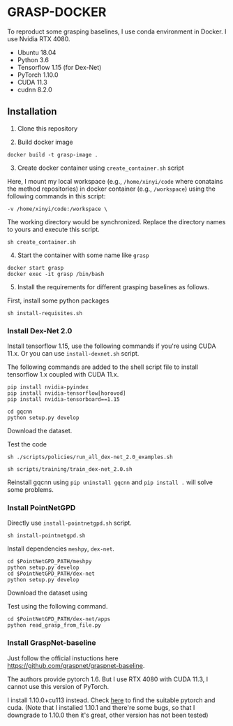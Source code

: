 # GRASP-DOCKER

To reproduct some grasping baselines, I use conda environment in Docker. I use Nvidia RTX 4080. 

- Ubuntu 18.04
- Python 3.6
- Tensorflow 1.15 (for Dex-Net)
- PyTorch 1.10.0
- CUDA 11.3
- cudnn 8.2.0

## Installation

1. Clone this repository

2. Build docker image

```
docker build -t grasp-image .
```

3. Create docker container using `create_container.sh` script

Here, I mount my local workspace (e.g., `/home/xinyi/code` where conatains the method repositories) in docker container (e.g., `/workspace`) using the following commands in this script: 

```
-v /home/xinyi/code:/workspace \
```
The working directory would be synchronized. Replace the directory names to yours and execute this script. 
```
sh create_container.sh
```

4. Start the container with some name like `grasp`

```
docker start grasp
docker exec -it grasp /bin/bash
```

5. Install the requirements for different grasping baselines as follows. 

First, install some python packages 

```
sh install-requisites.sh
```


### Install Dex-Net 2.0

Install tensorflow 1.15, use the following commands if you're using CUDA 11.x. Or you can use `install-dexnet.sh` script. 

The following commands are added to the shell script file to install tensorflow 1.x coupled with CUDA 11.x. 

```
pip install nvidia-pyindex
pip install nvidia-tensorflow[horovod]
pip install nvidia-tensorboard==1.15
```

```
cd gqcnn
python setup.py develop
```

Download the dataset. 

Test the code

```
sh ./scripts/policies/run_all_dex-net_2.0_examples.sh 
```

```
sh scripts/training/train_dex-net_2.0.sh
```
Reinstall gqcnn using `pip uninstall gqcnn` and `pip install .` will solve some problems. 

### Install PointNetGPD

Directly use `install-pointnetgpd.sh` script. 

```
sh install-pointnetgpd.sh
```

Install dependencies `meshpy`, `dex-net`.

```
cd $PointNetGPD_PATH/meshpy
python setup.py develop
cd $PointNetGPD_PATH/dex-net
python setup.py develop
```

Download the dataset using


Test using the following command. 

```
cd $PointNetGPD_PATH/dex-net/apps
python read_grasp_from_file.py
```

### Install GraspNet-baseline

Just follow the official instuctions here https://github.com/graspnet/graspnet-baseline. 

The authors provide pytorch 1.6. But I use RTX 4080 with CUDA 11.3, I cannot use this version of PyTorch. 

I install 1.10.0+cu113 instead. Check [here](https://pytorch.org/get-started/previous-versions/) to find the suitable pytorch and cuda. 
(Note that I installed 1.10.1 and there're some bugs, so that I downgrade to 1.10.0 then it's great, other version has not been tested)

